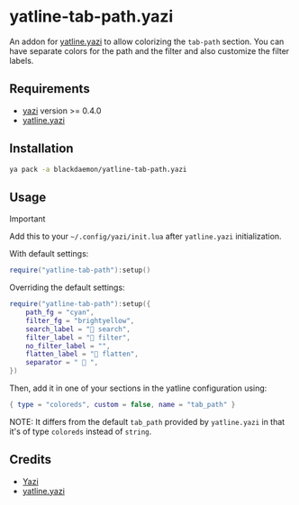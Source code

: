 # yatline-tab-path.yazi

An addon for [yatline.yazi](https://github.com/imsi32/yatline.yazi) to allow colorizing the `tab-path` section.
You can have separate colors for the path and the filter and also customize the filter labels.

## Requirements

- [yazi](https://github.com/sxyazi/yazi) version >= 0.4.0
- [yatline.yazi](https://github.com/imsi32/yatline.yazi)

## Installation

```sh
ya pack -a blackdaemon/yatline-tab-path.yazi
```

## Usage

> [!IMPORTANT]
> Add this to your `~/.config/yazi/init.lua` after `yatline.yazi` initialization.

With default settings:
```lua
require("yatline-tab-path"):setup()
```

Overriding the default settings:
```lua
require("yatline-tab-path"):setup({
    path_fg = "cyan",
    filter_fg = "brightyellow",
    search_label = " search",
    filter_label = " filter",
    no_filter_label = "",
    flatten_label = " flatten",
    separator = "  ",
})
```

Then, add it in one of your sections in the yatline configuration using:

```lua
{ type = "coloreds", custom = false, name = "tab_path" }
```

NOTE:
    It differs from the default `tab_path` provided by `yatline.yazi` in that it's of type
    `coloreds` instead of `string`.

## Credits

- [Yazi](https://github.com/sxyazi/yazi)
- [yatline.yazi](https://github.com/imsi32/yatline.yazi)
